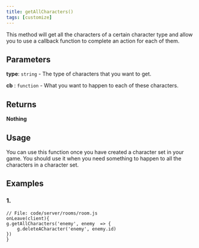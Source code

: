 ```yaml
---
title: getAllCharacters()
tags: [customize]
---
```

This method will get all the characters of a certain character type and allow you to use a callback function to complete an action for each of them. 
## Parameters
**type**: `string` - The type of characters that you want to get. 

**cb** : `function` - What you want to happen to each of these characters. 
## Returns
**Nothing**
## Usage
You can use this function once you have created a character set in your game. You should use it when you need something to happen to all the characters in a character set. 
## Examples
### 1. 
```
// File: code/server/rooms/room.js
onLeave(client){
g.getAllCharacters('enemy', enemy  => { 
	g.deleteACharacter('enemy', enemy.id) 
})
}
```

